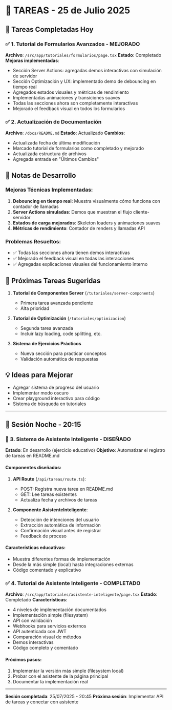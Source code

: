 # 📅 TAREAS - 25 de Julio 2025

## 🎯 Tareas Completadas Hoy

### ✅ 1. Tutorial de Formularios Avanzados - MEJORADO
**Archivo**: `/src/app/tutoriales/formularios/page.tsx`
**Estado**: Completado
**Mejoras implementadas**:
- Sección Server Actions: agregadas demos interactivas con simulación de servidor
- Sección Optimización y UX: implementado demo de debouncing en tiempo real
- Agregados estados visuales y métricas de rendimiento
- Implementadas animaciones y transiciones suaves
- Todas las secciones ahora son completamente interactivas
- Mejorado el feedback visual en todos los formularios

### ✅ 2. Actualización de Documentación
**Archivo**: `/docs/README.md`
**Estado**: Actualizado
**Cambios**:
- Actualizada fecha de última modificación
- Marcado tutorial de formularios como completado y mejorado
- Actualizada estructura de archivos
- Agregada entrada en "Últimos Cambios"

## 📝 Notas de Desarrollo

### Mejoras Técnicas Implementadas:
1. **Debouncing en tiempo real**: Muestra visualmente cómo funciona con contador de llamadas
2. **Server Actions simuladas**: Demos que muestran el flujo cliente-servidor
3. **Estados de carga mejorados**: Skeleton loaders y animaciones suaves
4. **Métricas de rendimiento**: Contador de renders y llamadas API

### Problemas Resueltos:
- ✅ Todas las secciones ahora tienen demos interactivas
- ✅ Mejorado el feedback visual en todas las interacciones
- ✅ Agregadas explicaciones visuales del funcionamiento interno

## 🚀 Próximas Tareas Sugeridas

1. **Tutorial de Componentes Server** (`/tutoriales/server-components`)
   - Primera tarea avanzada pendiente
   - Alta prioridad

2. **Tutorial de Optimización** (`/tutoriales/optimizacion`)
   - Segunda tarea avanzada
   - Incluir lazy loading, code splitting, etc.

3. **Sistema de Ejercicios Prácticos**
   - Nueva sección para practicar conceptos
   - Validación automática de respuestas

## 💡 Ideas para Mejorar

- Agregar sistema de progreso del usuario
- Implementar modo oscuro
- Crear playground interactivo para código
- Sistema de búsqueda en tutoriales

---

## 🌙 Sesión Noche - 20:15

### 🔄 3. Sistema de Asistente Inteligente - DISEÑADO
**Estado**: En desarrollo (ejercicio educativo)
**Objetivo**: Automatizar el registro de tareas en README.md

#### Componentes diseñados:
1. **API Route** (`/api/tareas/route.ts`):
   - POST: Registra nueva tarea en README.md
   - GET: Lee tareas existentes
   - Actualiza fecha y archivos de tareas

2. **Componente AsistenteInteligente**:
   - Detección de intenciones del usuario
   - Extracción automática de información
   - Confirmación visual antes de registrar
   - Feedback de proceso

#### Características educativas:
- Muestra diferentes formas de implementación
- Desde la más simple (local) hasta integraciones externas
- Código comentado y explicativo

### ✅ 4. Tutorial de Asistente Inteligente - COMPLETADO
**Archivo**: `/src/app/tutoriales/asistente-inteligente/page.tsx`
**Estado**: Completado
**Características**:
- 4 niveles de implementación documentados
- Implementación simple (filesystem)
- API con validación
- Webhooks para servicios externos
- API autenticada con JWT
- Comparación visual de métodos
- Demos interactivas
- Código completo y comentado

#### Próximos pasos:
1. Implementar la versión más simple (filesystem local)
2. Probar con el asistente de la página principal
3. Documentar la implementación real

---

**Sesión completada**: 25/07/2025 - 20:45
**Próxima sesión**: Implementar API de tareas y conectar con asistente